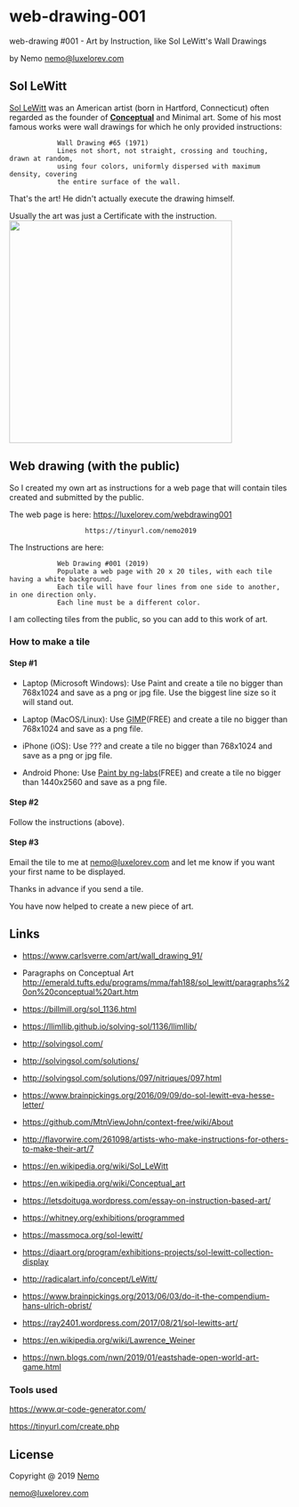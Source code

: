 # web-drawing-001
web-drawing #001 - Art by Instruction, like Sol LeWitt's Wall Drawings

by Nemo <nemo@luxelorev.com>

## Sol LeWitt

[Sol LeWitt](http://en.wikipedia.org/wiki/Sol_LeWitt) was an American artist (born in Hartford, Connecticut) often regarded as the founder of [__Conceptual__](https://en.wikipedia.org/wiki/Conceptual_art) and Minimal art. Some of his most famous works were wall drawings for which he only provided instructions:
            
```
            Wall Drawing #65 (1971)
            Lines not short, not straight, crossing and touching, drawn at random, 
            using four colors, uniformly dispersed with maximum density, covering
            the entire surface of the wall.
```

That's the art! He didn't actually execute the drawing himself.

Usually the art was just a Certificate with the instruction.
<img align="center" height="400" src="https://billmill.org/images/sol/lewitt_49_instructions.jpg">

## Web drawing (with the public)

So I created my own art as instructions for a web page that will contain tiles created and submitted by the public.

The web page is here:  https://luxelorev.com/webdrawing001

                       https://tinyurl.com/nemo2019

The Instructions are here:
```
            Web Drawing #001 (2019)
            Populate a web page with 20 x 20 tiles, with each tile having a white background.
            Each tile will have four lines from one side to another, in one direction only.
            Each line must be a different color.
```

I am collecting tiles from the public, so you can add to this work of art.

### How to make a tile

#### Step #1
- Laptop (Microsoft Windows):
    Use Paint and create a tile no bigger than 768x1024 and save as a png or jpg file.  Use the biggest line size so it will stand out.

- Laptop (MacOS/Linux): 
    Use [GIMP](https://www.gimp.org/downloads/)(FREE) and create a tile no bigger than 768x1024 and save as a png file.

- iPhone (iOS):
    Use ??? and create a tile no bigger than 768x1024 and save as a png or jpg file.

- Android Phone:
    Use [Paint by ng-labs](https://play.google.com/store/apps/details?id=com.ng_labs.paint)(FREE) and create a tile no bigger than 1440x2560 and save as a png file.

#### Step #2
   Follow the instructions (above).

#### Step #3
   Email the tile to me at nemo@luxelorev.com and let me know if you want your first name to be displayed.

Thanks in advance if you send a tile.

You have now helped to create a new piece of art.
          

## Links

- https://www.carlsverre.com/art/wall_drawing_91/

- Paragraphs on Conceptual Art  http://emerald.tufts.edu/programs/mma/fah188/sol_lewitt/paragraphs%20on%20conceptual%20art.htm

- https://billmill.org/sol_1136.html

- https://llimllib.github.io/solving-sol/1136/llimllib/

- http://solvingsol.com/

- http://solvingsol.com/solutions/

- http://solvingsol.com/solutions/097/nitriques/097.html

- https://www.brainpickings.org/2016/09/09/do-sol-lewitt-eva-hesse-letter/

- https://github.com/MtnViewJohn/context-free/wiki/About

- http://flavorwire.com/261098/artists-who-make-instructions-for-others-to-make-their-art/7

- https://en.wikipedia.org/wiki/Sol_LeWitt

- https://en.wikipedia.org/wiki/Conceptual_art

- https://letsdoituga.wordpress.com/essay-on-instruction-based-art/

- https://whitney.org/exhibitions/programmed

- https://massmoca.org/sol-lewitt/

- https://diaart.org/program/exhibitions-projects/sol-lewitt-collection-display

- http://radicalart.info/concept/LeWitt/

- https://www.brainpickings.org/2013/06/03/do-it-the-compendium-hans-ulrich-obrist/

- https://ray2401.wordpress.com/2017/08/21/sol-lewitts-art/

- https://en.wikipedia.org/wiki/Lawrence_Weiner

- https://nwn.blogs.com/nwn/2019/01/eastshade-open-world-art-game.html

### Tools used

https://www.qr-code-generator.com/

https://tinyurl.com/create.php



## License

Copyright @ 2019 [Nemo](https://nemo.luxelorev.com)

<nemo@luxelorev.com>
